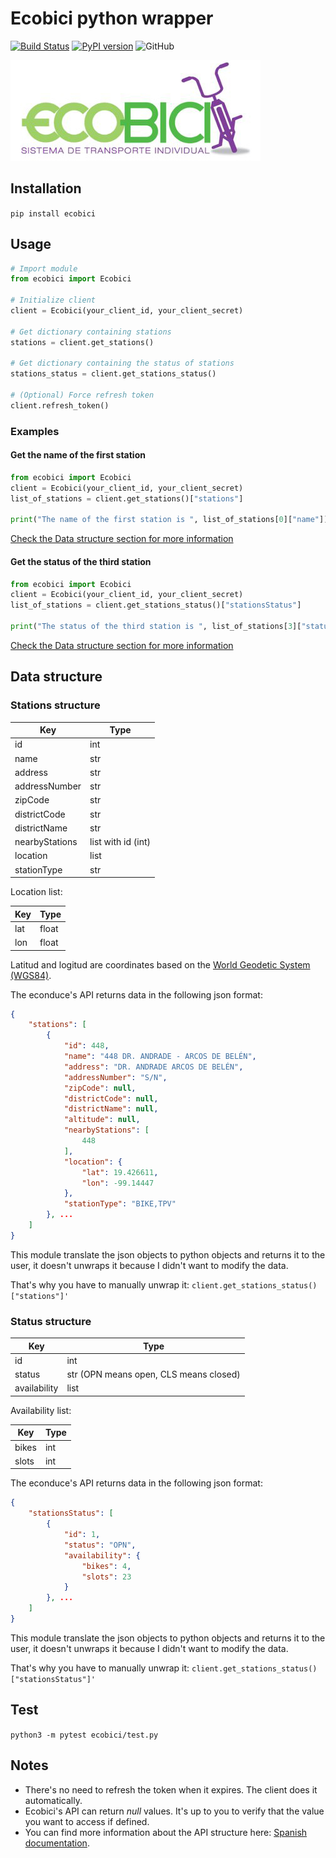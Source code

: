 # Ecobici python wrapper

[![Build Status](https://travis-ci.com/sainoba/ecobici_py.svg?branch=master)](https://travis-ci.com/sainoba/ecobici_py)
[![PyPI version](https://badge.fury.io/py/ecobici.svg)](https://badge.fury.io/py/ecobici)
![GitHub](https://img.shields.io/github/license/mashape/apistatus.svg)

![Ecobici logo](https://raw.githubusercontent.com/sainoba/ecobici_py/master/img/ecobici.jpg)

## Installation
`pip install ecobici`

## Usage

```python
# Import module
from ecobici import Ecobici

# Initialize client
client = Ecobici(your_client_id, your_client_secret)

# Get dictionary containing stations
stations = client.get_stations()

# Get dictionary containing the status of stations
stations_status = client.get_stations_status()

# (Optional) Force refresh token
client.refresh_token()

```

### Examples
#### Get the name of the first station
```python
from ecobici import Ecobici
client = Ecobici(your_client_id, your_client_secret)
list_of_stations = client.get_stations()["stations"]

print("The name of the first station is ", list_of_stations[0]["name"])
```
[Check the Data structure section for more information](#data-structure)

#### Get the status of the third station
```python
from ecobici import Ecobici
client = Ecobici(your_client_id, your_client_secret)
list_of_stations = client.get_stations_status()["stationsStatus"]

print("The status of the third station is ", list_of_stations[3]["status"])
```
[Check the Data structure section for more information](#data-structure)

## Data structure
### Stations structure
|Key|Type|
|---|---|
|id|int|
|name|str|
|address|str|
|addressNumber|str|
|zipCode|str|
|districtCode|str|
|districtName|str|
|nearbyStations|list with id (int)|
|location|list|
|stationType|str|
Location list:

|Key|Type|
|---|---|
|lat|float|
|lon|float|
Latitud and logitud are coordinates based on the [World Geodetic System (WGS84)](https://es.wikipedia.org/wiki/WGS84).

The econduce's API returns data in the following json format:
```json
{
    "stations": [
        {
            "id": 448,
            "name": "448 DR. ANDRADE - ARCOS DE BELÉN",
            "address": "DR. ANDRADE ARCOS DE BELÉN",
            "addressNumber": "S/N",
            "zipCode": null,
            "districtCode": null,
            "districtName": null,
            "altitude": null,
            "nearbyStations": [
                448
            ],
            "location": {
                "lat": 19.426611,
                "lon": -99.14447
            },
            "stationType": "BIKE,TPV"
        }, ...
    ]
}
```
This module translate the json objects to python objects and returns it to the user,
it doesn't unwraps it because I didn't want to modify the data.

That's why you have to manually unwrap it: ```client.get_stations_status()["stations"]'```

### Status structure

|Key|Type|
|---|---|
|id|int|
|status|str (OPN means open, CLS means closed)|
|availability|list|
Availability list:

|Key|Type|
|---|---|
|bikes|int|
|slots|int|
The econduce's API returns data in the following json format:
```json
{
    "stationsStatus": [
        {
            "id": 1,
            "status": "OPN",
            "availability": {
                "bikes": 4,
                "slots": 23
            }
        }, ...
    ]
}      
```
This module translate the json objects to python objects and returns it to the user,
it doesn't unwraps it because I didn't want to modify the data.

That's why you have to manually unwrap it: ```client.get_stations_status()["stationsStatus"]'```

## Test 
`python3 -m pytest ecobici/test.py`

## Notes
- There's no need to refresh the token when it expires. The client does it automatically.
- Ecobici's API can return _null_ values. It's up to you to verify that the value you want to access if defined.
- You can find more information about the API structure here: [Spanish documentation](https://www.ecobici.cdmx.gob.mx/sites/default/files/pdf/manual_api_opendata_esp_final.pdf).

